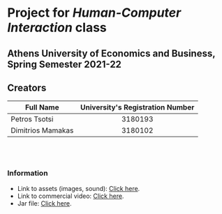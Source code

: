 # Project for _Human-Computer Interaction_ class
## Athens University of Economics and Business, Spring Semester 2021-22

## Creators

| Full Name  | University's Registration Number |
| ------------- |:-------------:|
| Petros Tsotsi      | 3180193     |
| Dimitrios Mamakas      | 3180102    |

<br><br>

### Information

* Link to assets (images, sound): [Click here](src/main/resources/assets/).
* Link to commercial video: [Click here](https://www.youtube.com/channel/UCKxS5aW-5cVe1sbj4L6GKxw).
* Jar file: [Click here](jar/).
